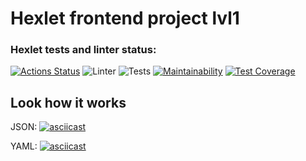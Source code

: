 # Hexlet frontend project lvl1

### Hexlet tests and linter status:
[![Actions Status](https://github.com/kryzhovnik/frontend-project-lvl2/workflows/hexlet-check/badge.svg)](https://github.com/kryzhovnik/frontend-project-lvl2/actions) ![Linter](https://github.com/kryzhovnik/frontend-project-lvl2/workflows/Linter/badge.svg) ![Tests](https://github.com/kryzhovnik/frontend-project-lvl2/workflows/Tests/badge.svg) [![Maintainability](https://api.codeclimate.com/v1/badges/18d818d19e48baf55556/maintainability)](https://codeclimate.com/github/kryzhovnik/frontend-project-lvl2/maintainability) [![Test Coverage](https://api.codeclimate.com/v1/badges/18d818d19e48baf55556/test_coverage)](https://codeclimate.com/github/kryzhovnik/frontend-project-lvl2/test_coverage)

## Look how it works
JSON: [![asciicast](https://asciinema.org/a/396740.svg)](https://asciinema.org/a/396740)

YAML: [![asciicast](https://asciinema.org/a/399119.svg)](https://asciinema.org/a/399119)
